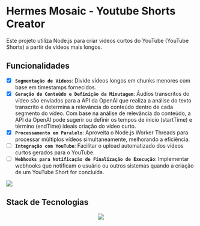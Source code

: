 # Hermes Mosaic - Youtube Shorts Creator
Este projeto utiliza Node.js para criar vídeos curtos do YouTube (YouTube Shorts) a partir de vídeos mais longos.

## Funcionalidades
- [x] **`Segmentação de Vídeos`**: Divide vídeos longos em chunks menores com base em timestamps fornecidos.
- [x] **`Geração de Conteúdo e Definição da Minutagem`**: Áudios transcritos do vídeo são enviados para a API da OpenAI que realiza a análise do texto transcrito e determina a relevância do conteúdo dentro de cada segmento do vídeo. Com base na análise de relevância do conteúdo, a API da OpenAI pode sugerir ou definir os tempos de início (startTime) e término (endTime) ideais criação do vídeo curto.
- [x] **`Processamento em Paralelo`**: Aproveita o Node.js Worker Threads para processar múltiplos vídeos simultaneamente, melhorando a eficiência.
- [ ] **`Integração com YouTube`**: Facilitar o upload automatizado dos vídeos curtos gerados para o YouTube.
- [ ] **`Webhooks para Notificação de Finalização de Execução`**: Implementar webhooks que notificam o usuário ou outros sistemas quando a criação de um YouTube Short for concluída.

<img src="https://github.com/guirra-byte/hermes-mosaic/assets/77081114/da1d9e7c-bba8-4f46-b43b-71d22d567e1f"/>

## Stack de Tecnologias
<p align="center">
    <img src="https://www.aikonbox.com.br/icons?i=typescript,nodejs,expressjs&t=70" />
</p>